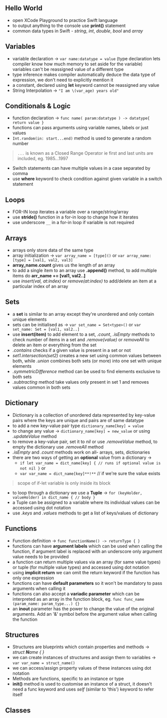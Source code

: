 ## Hello World
- open XCode Playground to practice Swift language
- to output anything to the console use **print()** statement
- common data types in Swift - *string*, *int*, *double*, *bool* and *array*

## Variables
- variable declaration → `var name:datatype = value`  (type declaration lets compiler know how much memory to set aside for the variable) variables can't be reassigned value of a different type
- type inference makes compiler automatically deduce the data type of expression, we don't need to explicitly mention it
- a constant, declared using **let** keyword cannot be reassigned any value
- String Interpolation → `"I am \(var_age) years old"`

## Conditionals & Logic
- function declaration → `func name( param:datatype ) -> datatype{ return value }`
- functions can pass arguments using variable names, labels or just values
- `Int.random(in: start...end)` method is used to generate a random number
> `...` is known as a Closed Range Operator ie first and last units are included, eg. 1985...1997
- Switch statements can have multiple values in a case separated by comma
- use **where** keyword to check condition against given variable in a switch statement

## Loops
- FOR-IN loop iterates a variable over a range/string/array
- use **stride()** function in a for-in loop to change how it iterates
- use underscore `__` in a for-in loop if variable is not required

## Arrays
- arrays only store data of the same type
- array initialization → `var array_name = [type]()` or `var array_name:[type] = [val1, val2, val3]`
- **array_name.count** gives us the length of an array
- to add a single item to an array use **.append()** method, to add multiple items do **arr_name += [val1, val2..]**
- use *insert(val, at:index)* or *remove(at:index)* to add/delete an item at a particular index of an array

## Sets
- a **set** is similar to an array except they're unordered and only contain unique elements
- sets can be initialised as → `var set_name = Set<type>()` or `var set_name: Set = [val1, val2..]`
- use **insert(item)** to add element to a set, *.count*, *.isEmpty* methods to check number of items in a set and *.remove(value)* or *removeAll* to delete an item or everything from the set
- *.contains* checks if a given value is present in a set or not
- *set1.intersection(set2)* creates a new set using common values between both, while *.union* combines both sets (or more) into one set with unique elements
- *.symmetricDifference* method can be used to find elements exclusive to both sets
- *.subtracting* method take values only present in set 1 and removes values common in both sets

## Dictionary
- Dictionary is a collection of unordered data represented by key-value pairs where the keys are unique and pairs are of same datatype
- to add a new key-value pair type `dictionary_name[key] = value`
- to change any value → `dictionary_name[key] = new_value` or using *.updateValue* method
- to remove a key-value pair, set it to *nil* or use *.removeValue* method, to empty the dictionary use *.removeAll* method
- *.isEmpty* and *.count* methods work on all- arrays, sets, dictionaries
- there are two ways of getting an **optional** value from a dictionary →
  - `if let var_name = dict_name[key] { // runs if optional value is not nil }` or
  - `var var_name = dict_name[key]**!**` // if we're sure the value exists
> scope of if-let variable is only inside its block
- to loop through a dictionary we use a **Tuple** → `for (keyHolder, valueHolder) in dict_name { // body }`
- a Tuple can be assigned to a variable where its individual values can be accessed using dot notation
- use *.keys* and *.values* methods to get a list of keys/values of dictionary

## Functions
- Function definition → `func functionName() -> returnType { }`
- functions can have **argument labels** which can be used when calling the function, if argument label is replaced with an underscore only argument value needs to be provided
- a function can return multiple values via an array (for same value types) or tuple (for multiple value types) and accessed using dot notation
- using **implicit return** we can omit the return keyword if the function has only one expression
- functions can have **default parameters** so it won't be mandatory to pass arguments when calling it
- functions can also accept a **variadic parameter** which can be interpreted as an array in the function block, eg. `func func_name (param_name: param_type...) {}`
- an **inout** parameter has the power to change the value of the original arguments. Add an '&' symbol before the argument value when calling the function

## Structures
- Structures are blueprints which contain properties and methods → *struct **N**ame { }*
- we can create instances of structures and assign them to variables → `var var_name = struct_name()`
- we can access/assign property values of these instances using dot notation
- Methods are functions, specific to an instance or type
- **init()** method is used to customise an instance of a struct, it doesn't need a func keyword and uses *self* (similar to 'this') keyword to refer itself

## Classes
